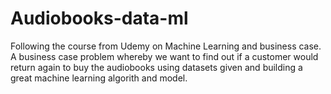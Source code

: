 # Audiobooks-data-ml

Following the course from Udemy on Machine Learning and business case. A business case problem whereby we want to find out if a customer would return again to buy the audiobooks using datasets given and building a great machine learning algorith and model.
